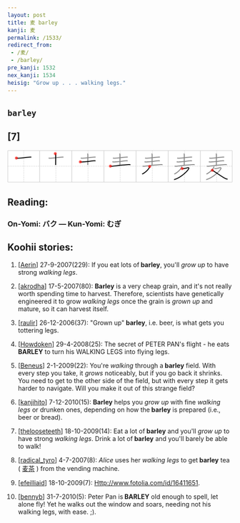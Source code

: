 ```yaml
---
layout: post
title: 麦 barley
kanji: 麦
permalink: /1533/
redirect_from:
 - /麦/
 - /barley/
pre_kanji: 1532
nex_kanji: 1534
heisig: "Grow up . . . walking legs."
---
```


## `barley`

## [7]

<div class="stroke"><img src="../images/E9BAA6.png" /></div>

## Reading:

### On-Yomi: バク &mdash; Kun-Yomi: むぎ

## Koohii stories:

1) [<a href="http://kanji.koohii.com/profile/Aerin">Aerin</a>] 27-9-2007(229): If you eat lots of<strong> barley</strong>, you&#039;ll <em>grow up</em> to have strong <em>walking legs</em>. 

2) [<a href="http://kanji.koohii.com/profile/akrodha">akrodha</a>] 17-5-2007(80): <strong>Barley</strong> is a very cheap grain, and it&#039;s not really worth spending time to harvest. Therefore, scientists have genetically engineered it to grow <em>walking legs</em> once the grain is <em>grown up</em> and mature, so it can harvest itself. 

3) [<a href="http://kanji.koohii.com/profile/raulir">raulir</a>] 26-12-2006(37): &quot;Grown up&quot;<strong> barley</strong>, i.e. beer, is what gets you tottering legs. 

4) [<a href="http://kanji.koohii.com/profile/Howdoken">Howdoken</a>] 29-4-2008(25): The secret of PETER PAN&#039;s flight - he eats<strong> BARLEY</strong> to turn his WALKING LEGS into flying legs. 

5) [<a href="http://kanji.koohii.com/profile/Beneus">Beneus</a>] 2-1-2009(22): You&#039;re <em>walking</em> through a<strong> barley</strong> field. With every step you take, it <em>grows</em> noticeably, but if you go back it shrinks. You need to get to the other side of the field, but with every step it gets harder to navigate. Will you make it out of this strange field? 

6) [<a href="http://kanji.koohii.com/profile/kanjihito">kanjihito</a>] 7-12-2010(15): <strong>Barley</strong> helps you <em>grow up</em> with fine <em>walking legs</em> or drunken ones, depending on how the<strong> barley</strong> is prepared (i.e., beer or bread). 

7) [<a href="http://kanji.koohii.com/profile/thelooseteeth">thelooseteeth</a>] 18-10-2009(14): Eat a lot of<strong> barley</strong> and you&#039;ll <em>grow up</em> to have strong <em>walking legs</em>. Drink a lot of<strong> barley</strong> and you&#039;ll barely be able to walk! 

8) [<a href="http://kanji.koohii.com/profile/radical_tyro">radical_tyro</a>] 4-7-2007(8): <em>Alice</em> uses her <em>walking legs</em> to get<strong> barley</strong> tea (  <a href="http://jisho.org/kanji/details/麦茶">麦茶</a>  ) from the vending machine. 

9) [<a href="http://kanji.koohii.com/profile/efeilliaid">efeilliaid</a>] 18-10-2009(7): <a href="Http://www.fotolia.com/id/16411651">Http://www.fotolia.com/id/16411651</a>. 

10) [<a href="http://kanji.koohii.com/profile/bennyb">bennyb</a>] 31-7-2010(5): Peter Pan is<strong> BARLEY</strong> old enough to spell, let alone fly! Yet he walks out the window and soars, needing not his walking legs, with ease. ;). 
